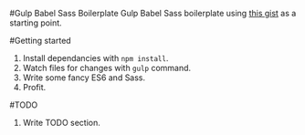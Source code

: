 #Gulp Babel Sass Boilerplate
Gulp Babel Sass boilerplate using [this gist](https://gist.github.com/danharper/3ca2273125f500429945) as a starting point.

#Getting started
1. Install dependancies with `npm install`.
2. Watch files for changes with `gulp` command. 
3. Write some fancy ES6 and Sass.
4. Profit. 

#TODO
1. Write TODO section.